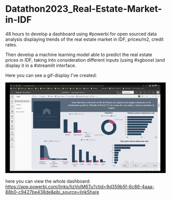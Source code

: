 # Datathon2023_Real-Estate-Market-in-IDF

48 hours to develop a dashboard using #powerbi for open sourced data analysis displaying trends of the real estate market in IDF, prices/m2, credit rates. 

Then develop a machine learning model able to predict the real estate prices in IDF, taking into consideration different inputs (using #xgboost )and display it in a #streamlit interface.

Here you can see a gif-display I've created:

![ezgif com-gif-maker](https://github.com/Mariaantoine/Datathon2023_Real-Estate-Market-in-IDF/blob/main/Dashboard_streamlit_gif_display.gif)


here you can view the whole dashboard:
https://app.powerbi.com/links/IjzVoIM6Tu?ctid=9d359b5f-6c86-4aaa-88b0-c9427be438de&pbi_source=linkShare


